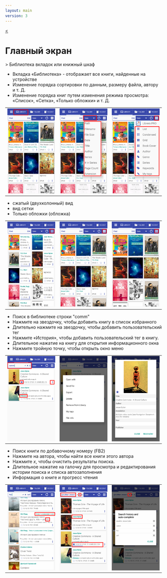 ```yaml
---
layout: main
version: 3
---
```

[<](/wiki/faq)

# Главный экран

&gt; Библиотека вкладок или книжный шкаф

* Вкладка «Библиотека» - отображает все книги, найденные на устройстве
* Изменение порядка сортировки по данным, размеру файла, автору и т. Д.
* Изменение порядка книг путем изменения режима просмотра: «Список», «Сетка», «Только обложки» и т. Д.

||||
|-|-|-|
|![](1.png)|![](2.png)|![](3.png)|


* сжатый (двухколонный) вид
* вид сетки
* Только обложки (обложка)

||||
|-|-|-|
|![](4.png)|![](5.png)|![](6.png)|


* Поиск в библиотеке строки &quot;comm&quot;
* Нажмите на звездочку, чтобы добавить книгу в список избранного
* Длительно нажмите на звездочку, чтобы добавить пользовательский тег
* Нажмите «История», чтобы добавить пользовательский тег в книгу.
* Длительное нажатие на книгу для открытия информационного окна
* Нажмите тройную точку, чтобы открыть окно меню

||||
|-|-|-|
|![](7.png)|![](8.png)|![](9.png)|

* Поиск книги по добавочному номеру (FB2)
* Нажмите на автора, чтобы найти все книги этого автора
* Нажмите _x_, чтобы очистить результаты поиска.
* Длительное нажатие на галочку для просмотра и редактирования истории поиска и списка автозаполнения
* Информация о книге и прогресс чтения

||||
|-|-|-|
|![](10.png)|![](11.png)|![](12.png)|
